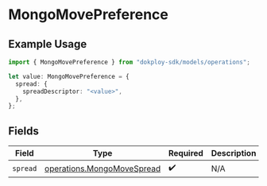 # MongoMovePreference

## Example Usage

```typescript
import { MongoMovePreference } from "dokploy-sdk/models/operations";

let value: MongoMovePreference = {
  spread: {
    spreadDescriptor: "<value>",
  },
};
```

## Fields

| Field                                                                    | Type                                                                     | Required                                                                 | Description                                                              |
| ------------------------------------------------------------------------ | ------------------------------------------------------------------------ | ------------------------------------------------------------------------ | ------------------------------------------------------------------------ |
| `spread`                                                                 | [operations.MongoMoveSpread](../../models/operations/mongomovespread.md) | :heavy_check_mark:                                                       | N/A                                                                      |